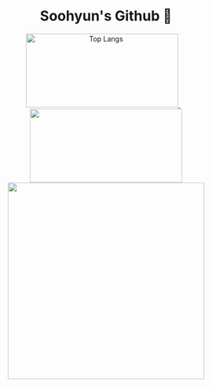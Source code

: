 <div align="center">
<h1>Soohyun's Github 👋</h1>

  
  <a href="https://github.com/Y00nS00Hyun">
    <img src="https://github-readme-stats.vercel.app/api/top-langs/?username=Y00nS00Hyun&layout=compact&theme=holi&hide_progress=true" alt="Top Langs" width="310" height="150"/>
  </a>
  &nbsp;&nbsp;&nbsp;
  <a href="https://github.com/anuraghazra/github-readme-stats">
    <img src="https://github-readme-stats.vercel.app/api?type=rect&text=RECT&fontAlign=30&fontSize=30&desc=Use%20theme&descAlign=60&descAlignY=50&theme=holi&username=Y00nS00Hyun" width="310" height="150" />
  </a>
<a href="https://github.com/devxb/gitanimals">
  <img src="https://render.gitanimals.org/farms/Y00ns00hyun" width="400"/>
</a>
</div>
